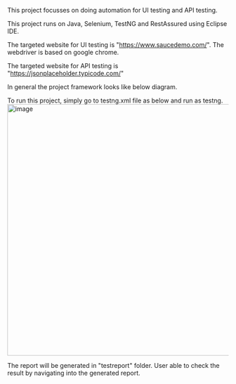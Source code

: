 This project focusses on doing automation for UI testing and API testing. 

This project runs on Java, Selenium, TestNG and RestAssured using Eclipse IDE.

The targeted website for UI testing is "https://www.saucedemo.com/". The webdriver is based on google chrome.

The targeted website for API testing is "https://jsonplaceholder.typicode.com/"



In general the project framework looks like below diagram.


To run this project, simply go to testng.xml file as below and run as testng.
<img width="777" height="573" alt="image" src="https://github.com/user-attachments/assets/3739a46b-12d9-4e88-a6f3-509b64b02d6b" />

The report will be generated in "testreport" folder. User able to check the result by navigating into the generated report.

